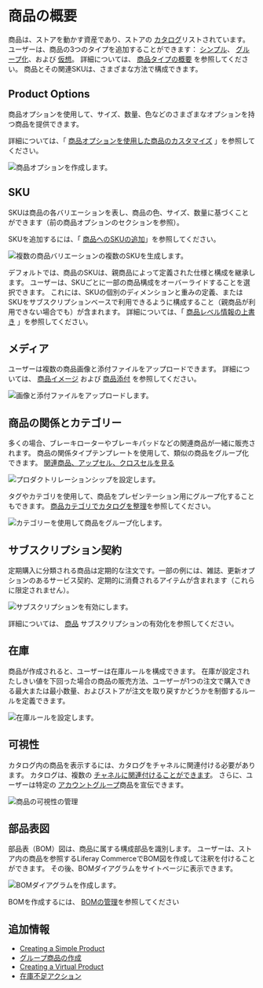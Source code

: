 # 商品の概要

商品は、ストアを動かす資産であり、ストアの [カタログ](../../catalogs/creating-a-new-catalog.md)リストされています。 ユーザーは、商品の3つのタイプを追加することができます： [シンプル](../product-types/creating-a-simple-product.md)、 [グループ化](../product-types/creating-a-grouped-product.md)、および [仮想](../product-types/creating-a-virtual-product.md)。 詳細については、 [商品タイプの概要](../product-types/introduction-to-product-types.md) を参照してください。 商品とその関連SKUは、さまざまな方法で構成できます。

## Product Options

商品オプションを使用して、サイズ、数量、色などのさまざまなオプションを持つ商品を提供できます。

詳細については、「 [商品オプションを使用した商品のカスタマイズ](./customizing-your-product-with-product-options.md) 」を参照してください。

![商品オプションを作成します。](./products-overview/images/02.png)

## SKU

SKUは商品の各バリエーションを表し、商品の色、サイズ、数量に基づくことができます（前の商品オプションのセクションを参照）。

SKUを追加するには、「 [商品へのSKUの追加](./adding-skus-to-your-products.md)」を参照してください。

![複数の商品バリエーションの複数のSKUを生成します。](./products-overview/images/09.png)

デフォルトでは、商品のSKUは、親商品によって定義された仕様と構成を継承します。 ユーザーは、SKUごとに一部の商品構成をオーバーライドすることを選択できます。 これには、SKUの個別のディメンションと重みの定義、またはSKUをサブスクリプションベースで利用できるように構成すること（親商品が利用できない場合でも）が含まれます。 詳細については、「 [商品レベル情報の上書き](./overriding-product-level-information.md) 」を参照してください。

## メディア

ユーザーは複数の商品画像と添付ファイルをアップロードできます。 詳細については、 [商品イメージ](./product-images.md) および [商品添付](./product-attachments.md) を参照してください。

![画像と添付ファイルをアップロードします。](./products-overview/images/07.png)

## 商品の関係とカテゴリー

多くの場合、ブレーキローターやブレーキパッドなどの関連商品が一緒に販売されます。 商品の関係タイプテンプレートを使用して、類似の商品をグループ化できます。 [関連商品、アップセル、クロスセルを見る](./related-products-up-sells-and-cross-sells.md)

![プロダクトリレーションシップを設定します。](./products-overview/images/03.png)

タグやカテゴリを使用して、商品をプレゼンテーション用にグループ化することもできます。 [商品カテゴリでカタログを整理](./organizing-your-catalog-with-product-categories.md)を参照してください。

![カテゴリーを使用して商品をグループ化します。](./products-overview/images/04.png)

## サブスクリプション契約

定期購入に分類される商品は定期的な注文です。一部の例には、雑誌、更新オプションのあるサービス契約、定期的に消費されるアイテムが含まれます（これらに限定されません）。

![サブスクリプションを有効にします。](./products-overview/images/05.png)

詳細については、 [商品](./enabling-subscriptions-for-a-product.md) サブスクリプションの有効化を参照してください。

## 在庫

商品が作成されると、ユーザーは在庫ルールを構成できます。 在庫が設定されたしきい値を下回った場合の商品の販売方法、ユーザーが1つの注文で購入できる最大または最小数量、およびストアが注文を取り戻すかどうかを制御するルールを定義できます。

![在庫ルールを設定します。](./products-overview/images/01.png)

## 可視性

カタログ内の商品を表示するには、カタログをチャネルに関連付ける必要があります。 カタログは、複数の [チャネルに関連付けることができます](../../../starting-a-store/channels/introduction-to-channels.md)。 さらに、ユーザーは特定の [アカウントグループ](../../../account-management/creating-a-new-account-group.md)商品を宣伝できます。

![商品の可視性の管理](./products-overview/images/08.png)

## 部品表図

部品表（BOM）図は、商品に属する構成部品を識別します。 ユーザーは、ストア内の商品を参照するLiferay CommerceでBOM図を作成して注釈を付けることができます。 その後、BOMダイアグラムをサイトページに表示できます。

![BOMダイアグラムを作成します。](./products-overview/images/06.png)

BOMを作成するには、 [BOMの管理](./managing-boms.md)を参照してください

## 追加情報

  - [Creating a Simple Product](../product-types/creating-a-simple-product.md)
  - [グループ商品の作成](../product-types/creating-a-grouped-product.md)
  - [Creating a Virtual Product](../product-types/creating-a-virtual-product.md)
  - [在庫不足アクション](../../managing-inventory/low-stock-action.md)
